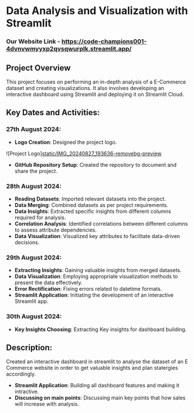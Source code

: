 # Data Analysis and Visualization with Streamlit

### Our Website Link - https://code-champions001-4dvnvwmyyxp2qvsqwurplk.streamlit.app/

## Project Overview
This project focuses on performing an in-depth analysis of a E-Commerce dataset and creating visualizations. It also involves developing an interactive dashboard using Streamlit and deploying it on Streamlit Cloud. 

## Key Dates and Activities:

### 27th August 2024:
- **Logo Creation**: Designed the project logo.

![Project Logo][static/IMG_20240827_193636-removebg-preview](https://github.com/user-attachments/assets/d299795a-4d35-456a-9a7a-c6c5f3e44219)

- **GitHub Repository Setup**: Created the repository to document and share the project.

### 28th August 2024:
- **Reading Datasets**: Imported relevant datasets into the project.
- **Data Merging**: Combined datasets as per project requirements.
- **Data Insights**: Extracted specific insights from different columns required for analysis.
- **Correlation Analysis**: Identified correlations between different columns to assess attribute dependencies.
- **Data Visualization**: Visualized key attributes to facilitate data-driven decisions.
 
### 29th August 2024:

- **Extracting Insights**: Gaining valuable insights from merged datasets.
- **Data Visualization**: Employing appropriate visualization methods to present the data effectively.
- **Error Rectification**: Fixing errors related to datetime formats.
- **Streamlit Application**: Initiating the development of an interactive Streamlit app.


### 30th August 2024:

- **Key Insights Choosing**: Extracting Key insights for dashboard building.


## Description:
Created an interactive dashboard in streamlit to analyse the dataset of an E Commerce website in order to get valuable insights and plan statergies accordingly. 
- **Streamlit Application**: Building all dashboard features and making it intractive.
- **Discussing on main points**: Discussing main key points that how sales will increase with analysis.
